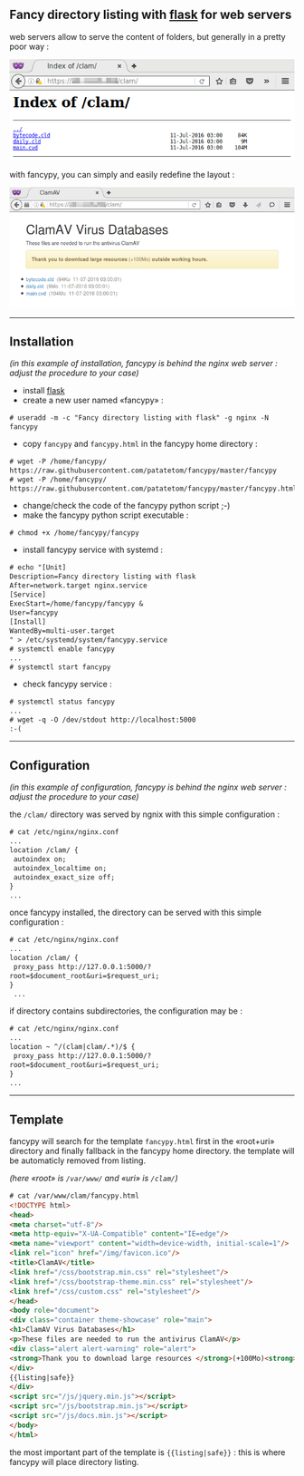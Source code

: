 ## Fancy directory listing with [flask](http://flask.pocoo.org/) for web servers

web servers allow to serve the content of folders, but generally in a pretty poor way :

![ngnix default directory listing](https://github.com/patatetom/fancypy/blob/master/default.png "ngnix default directory listing")

with fancypy, you can simply and easily redefine the layout :

![fancypy directory listing](https://github.com/patatetom/fancypy/blob/master/fancypy.png "fancypy directory listing")

---


## Installation

*(in this example of installation, fancypy is behind the nginx web server : adjust the procedure to your case)*

* install [flask](http://flask.pocoo.org/docs/0.11/installation/)
* create a new user named «fancypy» :
```
# useradd -m -c "Fancy directory listing with flask" -g nginx -N fancypy
```
* copy `fancypy` and `fancypy.html` in the fancypy home directory :
```
# wget -P /home/fancypy/ https://raw.githubusercontent.com/patatetom/fancypy/master/fancypy
# wget -P /home/fancypy/ https://raw.githubusercontent.com/patatetom/fancypy/master/fancypy.html
```
* change/check the code of the fancypy python script ;-)
* make the fancypy python script executable :
```
# chmod +x /home/fancypy/fancypy
```
* install fancypy service with systemd :
```
# echo "[Unit]
Description=Fancy directory listing with flask
After=network.target nginx.service
[Service]
ExecStart=/home/fancypy/fancypy &
User=fancypy
[Install]
WantedBy=multi-user.target
" > /etc/systemd/system/fancypy.service
# systemctl enable fancypy
...
# systemctl start fancypy
```
* check fancypy service :
```
# systemctl status fancypy
...
# wget -q -O /dev/stdout http://localhost:5000
:-(
```

---


## Configuration

*(in this example of configuration, fancypy is behind the nginx web server : adjust the procedure to your case)*

the `/clam/` directory was served by ngnix with this simple configuration :

```
# cat /etc/nginx/nginx.conf
...
location /clam/ {
 autoindex on;
 autoindex_localtime on;
 autoindex_exact_size off;
}
...
```

once fancypy installed, the directory can be served with this simple configuration :

```
# cat /etc/nginx/nginx.conf
...
location /clam/ {
 proxy_pass http://127.0.0.1:5000/?root=$document_root&uri=$request_uri;
}
 ...
```

if directory contains subdirectories, the configuration may be :

```
# cat /etc/nginx/nginx.conf
...
location ~ ^/(clam|clam/.*)/$ {
 proxy_pass http://127.0.0.1:5000/?root=$document_root&uri=$request_uri;
}
...
```

---


## Template

fancypy will search for the template `fancypy.html` first in the «root+uri» directory and finally fallback in the fancypy home directory. the template will be automaticly removed from listing.

*(here «root» is `/var/www/` and «uri» is `/clam/`)*

```html
# cat /var/www/clam/fancypy.html 
<!DOCTYPE html>
<head>
<meta charset="utf-8"/>
<meta http-equiv="X-UA-Compatible" content="IE=edge"/>
<meta name="viewport" content="width=device-width, initial-scale=1"/>
<link rel="icon" href="/img/favicon.ico"/>
<title>ClamAV</title>
<link href="/css/bootstrap.min.css" rel="stylesheet"/>
<link href="/css/bootstrap-theme.min.css" rel="stylesheet"/>
<link href="/css/custom.css" rel="stylesheet"/>
</head>
<body role="document">
<div class="container theme-showcase" role="main">
<h1>ClamAV Virus Databases</h1>
<p>These files are needed to run the antivirus ClamAV</p>
<div class="alert alert-warning" role="alert">
<strong>Thank you to download large resources </strong>(+100Mo)<strong> outside working hours.</strong>
</div>
{{listing|safe}}
</div>
<script src="/js/jquery.min.js"></script>
<script src="/js/bootstrap.min.js"></script>
<script src="/js/docs.min.js"></script>
</body>
</html>
```
the most important part of the template is `{{listing|safe}}` : this is where fancypy will place directory listing.
